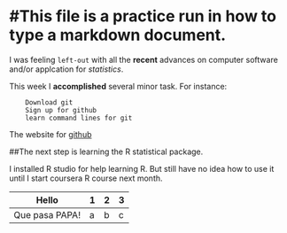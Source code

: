 #This file is a practice run in how to type a markdown document.
=======================================

I was feeling `left-out` with all the **recent** advances on computer software and/or applcation for *statistics*.

This week I **accomplished** several minor task.  For instance:

		Download git
		Sign up for github
		learn command lines for git
		
		
The website for [github](https://github.com)

##The next step is learning the R statistical package.

I installed R studio for help learning R.  But still have no idea how to use it until I start coursera R course next month.

|Hello| 1 |  2|  3|
|-----|---|---|---|
|Que pasa PAPA!| a| b| c|







